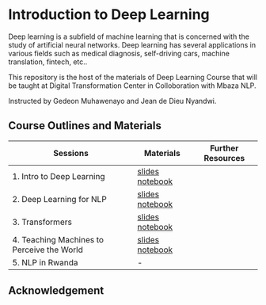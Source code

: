 # Introduction to Deep Learning

Deep learning is a subfield of machine learning that is concerned with the study of artificial neural networks. Deep learning has several applications in various fields such as medical diagnosis, self-driving cars, machine translation, fintech, etc..

This repository is the host of the materials of Deep Learning Course that will be taught at Digital Transformation Center in Colloboration with Mbaza NLP.

Instructed by Gedeon Muhawenayo and Jean de Dieu Nyandwi.

## Course Outlines and Materials

| Sessions                 | Materials              | Further Resources|                   
| -----------              | -----------            |-------------------|
| 1. Intro to Deep Learning|[slides]() [notebook]()  |                   |
| 2. Deep Learning for NLP | [slides]() [notebook]() |                   |
| 3. Transformers          |[slides]() [notebook]()  |                   |
| 4. Teaching Machines to Perceive the World|[slides]() [notebook]() |               |
| 5. NLP in Rwanda|- |               |

## Acknowledgement

